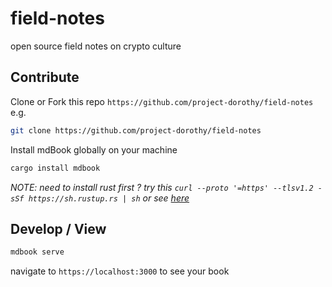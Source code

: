 # field-notes

open source field notes on crypto culture

## Contribute

Clone or Fork this repo `https://github.com/project-dorothy/field-notes` e.g.

```bash
git clone https://github.com/project-dorothy/field-notes
```

Install mdBook globally on your machine

```bash
cargo install mdbook
```

*NOTE: need to install rust first ? try this `curl --proto '=https' --tlsv1.2 -sSf https://sh.rustup.rs | sh` or see [here](https://www.rust-lang.org/tools/install)*

## Develop / View

```bash
mdbook serve
```

navigate to `https://localhost:3000` to see your book
